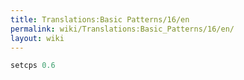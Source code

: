 ```yaml
---
title: Translations:Basic Patterns/16/en
permalink: wiki/Translations:Basic_Patterns/16/en/
layout: wiki
---
```


``` Haskell
setcps 0.6
```
